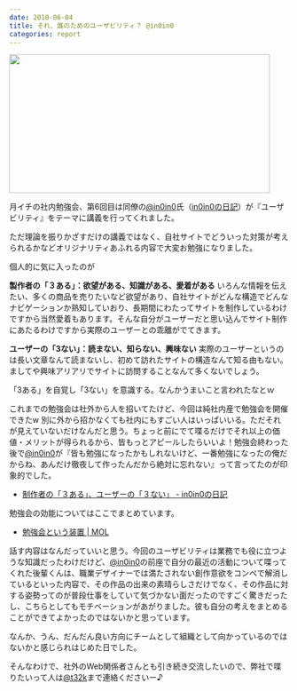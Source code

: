 ```yaml
---
date: 2010-06-04
title: それ、誰のためのユーザビリティ？ @in0in0
categories: report
---
```

<img class="alignnone size-full wp-image-1343" title="dtt" src="/static/blog/2010/06/dtt.jpg" alt="" width="470" height="250" />

月イチの社内勉強会、第6回目は同僚の<a href="http://twitter.com/in0in0">@in0in0</a>氏（<a href="http://d.hatena.ne.jp/in0in0/">in0in0の日記</a>）が『ユーザビリティ』をテーマに講義を行ってくれました。

ただ理論を振りかざすだけの講義ではなく、自社サイトでどういった対策が考えられるかなどオリジナリティあふれる内容で大変お勉強になりました。

<!--more-->

個人的に気に入ったのが

<strong>製作者の「３ある」：欲望がある、知識がある、愛着がある</strong>
いろんな情報を伝えたい、多くの商品を売りたいなど欲望があり、自社サイトがどんな構造でどんなナビゲーションか熟知していおり、長期間にわたってサイトを制作しているわけですから当然愛着もあります。そんな自分がユーザーだと思い込んでサイト制作にあたるわけですから実際のユーザーとの乖離がでてきます。

<strong>ユーザーの「3ない」：読まない、知らない、興味ない</strong>
実際のユーザーというのは長い文章なんて読まないし、初めて訪れたサイトの構造なんて知る由もない。ましてや興味アリアリでサイトに訪問することなんて多くないでしょう。

「3ある」を自覚し「3ない」を意識する。なんかうまいこと言われたなとｗ

これまでの勉強会は社外から人を招いてたけど、今回は純社内産で勉強会を開催できたw 別に外から招かなくても社内にもすごい人はいっぱいいる。ただそれが見えていないだけなんだと思う。ちょっと前にでて喋るだけでそれ以上の価値・メリットが得られるから、皆もっとアピールしたらいいよ！勉強会終わった後で<a href="http://twitter.com/in0in0">@in0in0</a>が『皆も勉強になったかもしれないけど、一番勉強になったの俺だからね、あんだけ徹夜して作ったんだから絶対に忘れない』って言ってたのが印象的でした。
<ul>
	<li><a href="http://d.hatena.ne.jp/in0in0/20100604#1275679963">制作者の「３ある」、ユーザーの「３ない」 - in0in0の日記</a></li>
</ul>
勉強会の効能についてはここでまとめています。
<ul>
	<li><a href="http://t32k.me/mol/2010/02/study-equipment/">勉強会という装置 | MOL</a></li>
</ul>
話す内容はなんだっていいと思う。今回のユーザビリティは業務でも役に立つような知識だったわけだけど、<a href="http://twitter.com/in0in0">@in0in0</a>の前座で自分の最近の活動について喋ってくれた後輩くんは、職業デザイナーでは満たされない創作意欲をコンペで解消しているといった内容で、その作品の出来の素晴らしさだけでなく、その作品に対する姿勢ってのが普段仕事をしていて気づかない面だったのですごく驚きだったし、こちらとしてもモチベーションがあがりました。彼も自分の考えをまとめることができてよかったのではないかと思っています。

なんか、うん、だんだん良い方向にチームとして組織として向かっているのではないかと感じられはじめた日でした。

そんなわけで、社外のWeb関係者さんとも引き続き交流したいので、弊社で喋りたいって人は<a onclick="javascript:pageTracker._trackPageview('/outbound/article/twitter.com');" href="http://twitter.com/t32k">@t32k</a>まで連絡くださいー♪
